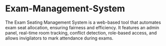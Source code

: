 # Exam-Management-System
The Exam Seating Management System is a web-based tool that automates exam seat allocation, ensuring fairness and efficiency. It features an admin panel, real-time room tracking, conflict detection, role-based access, and allows invigilators to mark attendance during exams.
